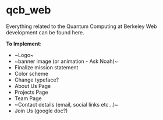 # qcb_web
Everything related to the Quantum Computing at Berkeley Web development can be found here. 

**To Implement**:
- ~Logo~
- ~banner image (or animation - Ask Noah)~
- Finalize mission statement
- Color scheme
- Change typeface?
- About Us Page
- Projects Page
- Team Page
- ~Contact details (email, social links etc...)~
- Join Us (google doc?)
